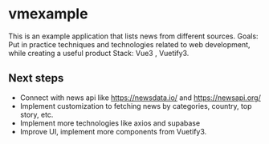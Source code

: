 # vmexample

This is an example application that lists news from different sources.
Goals: Put in practice techniques and technologies related to web development, while creating a useful product
Stack: Vue3 , Vuetify3.
## Next steps

* Connect with news api like https://newsdata.io/ and https://newsapi.org/
* Implement customization to fetching news by categories, country, top story, etc.
* Implement more technologies like axios and supabase
* Improve UI, implement more components from Vuetify3.

